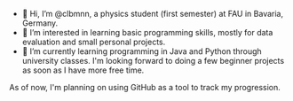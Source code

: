 - 👋 Hi, I’m @clbmnn, a physics student (first semester) at FAU in Bavaria, Germany.
- 👀 I’m interested in learning basic programming skills, mostly for data evaluation and small personal projects.
- 🌱 I’m currently learning programming in Java and Python through university classes. I'm looking forward to doing a few beginner projects as soon as I have more free time.

As of now, I'm planning on using GitHub as a tool to track my progression. 

<!---
clbmnn/clbmnn is a ✨ special ✨ repository because its `README.md` (this file) appears on your GitHub profile.
You can click the Preview link to take a look at your changes.
--->
